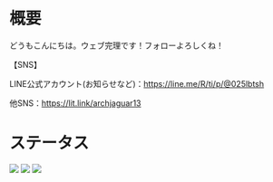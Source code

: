 # 概要

どうもこんにちは。ウェブ完理です！フォローよろしくね！

【SNS】

LINE公式アカウント(お知らせなど)：https://line.me/R/ti/p/@025lbtsh

他SNS：https://lit.link/archjaguar13



# ステータス
![](http://github-profile-summary-cards.vercel.app/api/cards/stats?username=pocketpoem24493&theme=github)
<img src="https://skillicons.dev/icons?i=html,css,js,python&perline=2"/>
![](http://github-profile-summary-cards.vercel.app/api/cards/repos-per-language?username=pocketpoem24493&theme=github)
